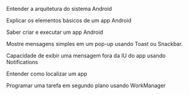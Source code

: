 Entender a arquitetura do sistema Android

Explicar os elementos básicos de um app Android

Saber criar e executar um app Android

Mostre mensagens simples em um pop-up usando Toast ou Snackbar.

Capacidade de exibir uma mensagem fora da IU do app usando Notifications

Entender como localizar um app

Programar uma tarefa em segundo plano usando WorkManager